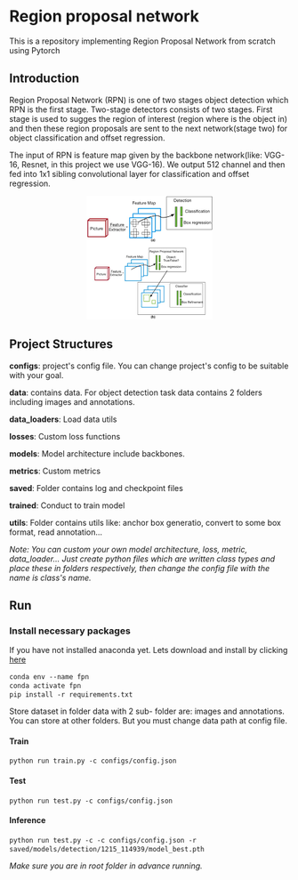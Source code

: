 # Region proposal network

This is a repository implementing Region Proposal Network from scratch using Pytorch

## Introduction

Region Proposal Network (RPN) is one of two stages object detection which RPN is the first stage. Two-stage detectors
consists of two stages. First stage is used to sugges the region of interest (region where is the object in) and then
these region proposals are sent to the next network(stage two) for object classification and offset regression.

The input of RPN is feature map given by the backbone network(like: VGG-16, Resnet, in this project we use VGG-16). We
output 512 channel and then fed into 1x1 sibling convolutional layer for classification and offset regression.

<div align="center">

![2-stages object detectors](resource/2stage.png "2-stages object detectors")

</div>

## Project Structures

<strong>configs</strong>: project's config file. You can change project's config to be suitable with your goal.

<strong>data</strong>: contains data. For object detection task data contains 2 folders including images and
annotations.

<strong>data_loaders</strong>: Load data utils

<strong>losses</strong>: Custom loss functions

<strong>models</strong>: Model architecture include backbones.

<strong>metrics</strong>: Custom metrics

<strong>saved</strong>: Folder contains log and checkpoint files

<strong>trained</strong>: Conduct to train model

<strong>utils</strong>: Folder contains utils like: anchor box generatio, convert to some box format, read annotation...

<em>Note: You can custom your own model architecture, loss, metric, data_loader... Just create python files which are
written class types and place these in folders respectively, then change the config file with the name is class's
name.</em>

## Run

### Install necessary packages

If you have not installed anaconda yet. Lets download and install by
clicking [here](https://docs.anaconda.com/anaconda/install/index.html)

```
conda env --name fpn
conda activate fpn
pip install -r requirements.txt
```

Store dataset in folder data with 2 sub- folder are: images and annotations. You can store at other folders. But you
must change data path at config file.

#### Train

```
python run train.py -c configs/config.json
```

#### Test

```
python run test.py -c configs/config.json
```

#### Inference

```
python run test.py -c -c configs/config.json -r saved/models/detection/1215_114939/model_best.pth
```

<em>Make sure you are in root folder in advance running.</em>
